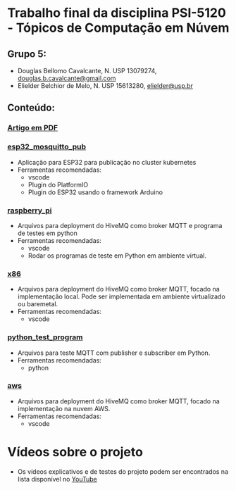 # Trabalho final da disciplina PSI-5120 - Tópicos de Computação em Núvem

## Grupo 5: 
- Douglas Bellomo Cavalcante, N. USP 13079274, douglas.b.cavalcante@gmail.com
- Elielder Belchior de Melo, N. USP 15613280, elielder@usp.br

## Conteúdo:

### [Artigo em PDF](./MQTT___Kubernetes.pdf)

### [esp32_mosquitto_pub](./esp32_mosquitto_pub)

- Aplicação para ESP32 para publicação no cluster kubernetes
- Ferramentas recomendadas:
    - vscode
    - Plugin do PlatformIO
    - Plugin do ESP32 usando o framework Arduino

### [raspberry_pi](./raspberry_pi)

- Arquivos para deployment do HiveMQ como broker MQTT e programa de testes em python
- Ferramentas recomendadas:
    - vscode
    - Rodar os programas de teste em Python em ambiente virtual.

### [x86](./x86)

- Arquivos para deployment do HiveMQ como broker MQTT, focado na implementação local. Pode ser implementada em ambiente virtualizado ou baremetal.
- Ferramentas recomendadas:
    - vscode

### [python_test_program](./python_test_program)

- Arquivos para teste MQTT com publisher e subscriber em Python.
- Ferramentas recomendadas:
    - python
 
### [aws](./aws)

- Arquivos para deployment do HiveMQ como broker MQTT, focado na implementação na nuvem AWS. 
- Ferramentas recomendadas:
    - vscode

# Vídeos sobre o projeto

- Os vídeos explicativos e de testes do projeto podem ser encontrados na lista disponível no [YouTube](https://www.youtube.com/playlist?list=PLNcItX65p6WkYV4MTXmIoNxkXL7z6k-KD)
